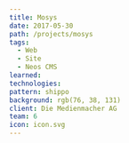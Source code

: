 ```yaml
---
title: Mosys
date: 2017-05-30
path: /projects/mosys
tags:
  - Web
  - Site
  - Neos CMS
learned:
technologies:
pattern: shippo
background: rgb(76, 38, 131)
client: Die Medienmacher AG
team: 6
icon: icon.svg
---
```

